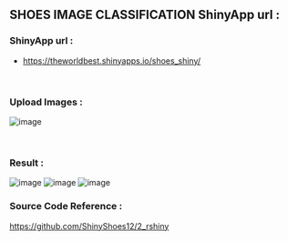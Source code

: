 ## SHOES IMAGE CLASSIFICATION ShinyApp url :

### ShinyApp url :  
- https://theworldbest.shinyapps.io/shoes_shiny/

<br>

### Upload Images :  
![image](https://user-images.githubusercontent.com/79921374/120106680-fbe1c880-c198-11eb-9412-2301a43cc21d.png)

<br>

### Result :  

![image](https://user-images.githubusercontent.com/79921374/120106767-567b2480-c199-11eb-942f-3809512b4aa2.png)
![image](https://user-images.githubusercontent.com/79921374/120106780-6561d700-c199-11eb-8541-bcbed3416052.png)
![image](https://user-images.githubusercontent.com/79921374/120106795-727ec600-c199-11eb-9c54-4bec59e6f5e0.png)


### Source Code Reference :  

https://github.com/ShinyShoes12/2_rshiny

